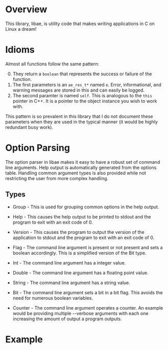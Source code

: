 # Overview

This library, libae, is utility code that makes writing applications
in C on Linux a dream!

# Idioms

Almost all functions follow the same pattern: 

0.  They return a `boolean` that represents the success or failure of
    the function.
0.  The first parameters is an `ae_res_t*` named `e`.  Error,
    informational, and warning messages are stored in this and can
    easily be logged.
0.  The second paramter is named `self`.  This is analogous to the
    `this` pointer in C++.  It is a pointer to the object instance you
    wish to work with.

This pattern is so prevalent in this library that I do not document
these parameters when they are used in the typical manner (it would be
highly redundant busy work).

# Option Parsing
The option parser in libae makes it easy to have a robust set of
command line arguments.  Help output is automatically generated from
the options table.  Handling common argument types is also provided
while not restricting the user from more complex handling.

## Types

- Group - This is used for grouping common options in the help output.

- Help - This causes the help output to be printed to stdout and the
  program to exit with an exit code of 0.

- Version - This causes the program to output the version of the
  application to stdout and the program to exit with an exit code of
  0.

- Flag - The command line argument is present or not present and sets
  a boolean accordingly.  This is a simplified version of the Bit
  type.

- Int - The command line argument has a integer value.

- Double - The command line argument has a floating point value.

- String - The command line argument has a string value.

- Bit - The command line argument sets a bit in a bit flag.  This
  avoids the need for numerous boolean variables.

- Counter - The command line argument operates a counter.  An example
  would be providing multiple --verbose arguments with each one
  increasing the amount of output a program outputs.


### 

# Example
